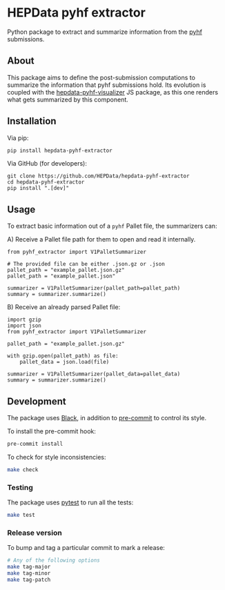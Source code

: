 # HEPData pyhf extractor

Python package to extract and summarize information from the [pyhf][pyhf-repository] submissions.


## About
This package aims to define the post-submission computations to summarize the information that pyhf
submissions hold. Its evolution is coupled with the [hepdata-pyhf-visualizer][pyhf-visualizer-repo]
JS package, as this one renders what gets summarized by this component.


## Installation

Via pip:
```sh
pip install hepdata-pyhf-extractor
```

Via GitHub (for developers):
```
git clone https://github.com/HEPData/hepdata-pyhf-extractor
cd hepdata-pyhf-extractor
pip install ".[dev]"
```


## Usage

To extract basic information out of a `pyhf` Pallet file, the summarizers can:

A) Receive a Pallet file path for them to open and read it internally.
```python3
from pyhf_extractor import V1PalletSummarizer

# The provided file can be either .json.gz or .json
pallet_path = "example_pallet.json.gz"
pallet_path = "example_pallet.json"

summarizer = V1PalletSummarizer(pallet_path=pallet_path)
summary = summarizer.summarize()
```

B) Receive an already parsed Pallet file:
```python3
import gzip
import json
from pyhf_extractor import V1PalletSummarizer

pallet_path = "example_pallet.json.gz"

with gzip.open(pallet_path) as file:
    pallet_data = json.load(file)           

summarizer = V1PalletSummarizer(pallet_data=pallet_data)
summary = summarizer.summarize()
```


## Development
The package uses [Black][black-web], in addition to [pre-commit][pre-commit-web] to control its style.

To install the pre-commit hook:
```sh
pre-commit install
```

To check for style inconsistencies:
```sh
make check
```

### Testing
The package uses [pytest][pytest-web] to run all the tests:

```sh
make test
```

### Release version
To bump and tag a particular commit to mark a release:

```sh
# Any of the following options
make tag-major
make tag-minor
make tag-patch
```


[black-web]: https://black.readthedocs.io/en/stable/
[pre-commit-web]: https://pre-commit.com/
[pyhf-repository]: https://github.com/scikit-hep/pyhf
[pyhf-visualizer-repo]: https://github.com/HEPData/hepdata-pyhf-visualizer
[pytest-web]: https://docs.pytest.org/en/stable/
